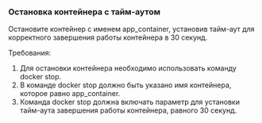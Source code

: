 
### Остановка контейнера с тайм-аутом

Остановите контейнер с именем app_container, установив тайм-аут для корректного завершения работы контейнера в 30 секунд.

Требования:
1. Для остановки контейнера необходимо использовать команду docker stop.
2. В команде docker stop должно быть указано имя контейнера, которое равно app_container.
3. Команда docker stop должна включать параметр для установки тайм-аута завершения работы контейнера, равного 30 секунд.